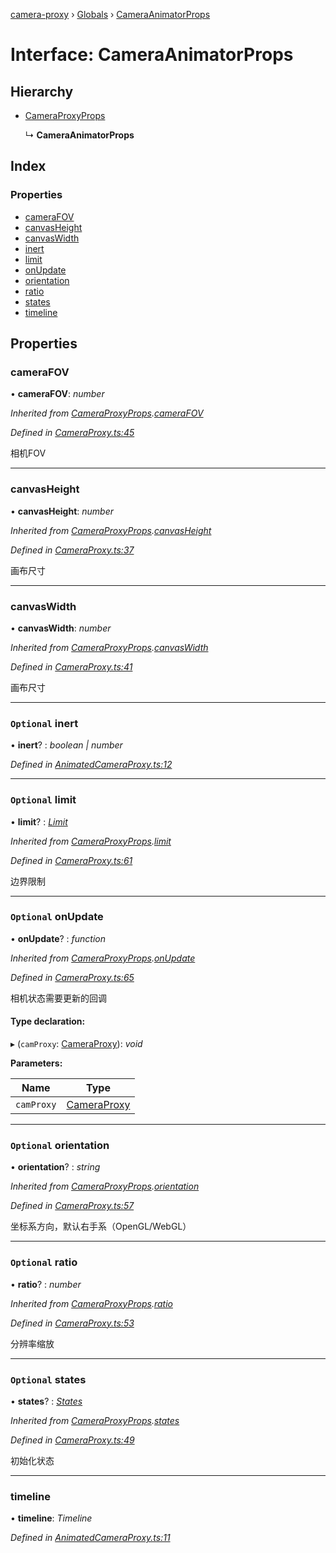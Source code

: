 [camera-proxy](../README.md) › [Globals](../globals.md) › [CameraAnimatorProps](cameraanimatorprops.md)

# Interface: CameraAnimatorProps

## Hierarchy

* [CameraProxyProps](cameraproxyprops.md)

  ↳ **CameraAnimatorProps**

## Index

### Properties

* [cameraFOV](cameraanimatorprops.md#camerafov)
* [canvasHeight](cameraanimatorprops.md#canvasheight)
* [canvasWidth](cameraanimatorprops.md#canvaswidth)
* [inert](cameraanimatorprops.md#optional-inert)
* [limit](cameraanimatorprops.md#optional-limit)
* [onUpdate](cameraanimatorprops.md#optional-onupdate)
* [orientation](cameraanimatorprops.md#optional-orientation)
* [ratio](cameraanimatorprops.md#optional-ratio)
* [states](cameraanimatorprops.md#optional-states)
* [timeline](cameraanimatorprops.md#timeline)

## Properties

###  cameraFOV

• **cameraFOV**: *number*

*Inherited from [CameraProxyProps](cameraproxyprops.md).[cameraFOV](cameraproxyprops.md#camerafov)*

*Defined in [CameraProxy.ts:45](https://github.com/alibaba/camera-proxy/blob/c129bee/src/CameraProxy.ts#L45)*

相机FOV

___

###  canvasHeight

• **canvasHeight**: *number*

*Inherited from [CameraProxyProps](cameraproxyprops.md).[canvasHeight](cameraproxyprops.md#canvasheight)*

*Defined in [CameraProxy.ts:37](https://github.com/alibaba/camera-proxy/blob/c129bee/src/CameraProxy.ts#L37)*

画布尺寸

___

###  canvasWidth

• **canvasWidth**: *number*

*Inherited from [CameraProxyProps](cameraproxyprops.md).[canvasWidth](cameraproxyprops.md#canvaswidth)*

*Defined in [CameraProxy.ts:41](https://github.com/alibaba/camera-proxy/blob/c129bee/src/CameraProxy.ts#L41)*

画布尺寸

___

### `Optional` inert

• **inert**? : *boolean | number*

*Defined in [AnimatedCameraProxy.ts:12](https://github.com/alibaba/camera-proxy/blob/c129bee/src/AnimatedCameraProxy.ts#L12)*

___

### `Optional` limit

• **limit**? : *[Limit](limit.md)*

*Inherited from [CameraProxyProps](cameraproxyprops.md).[limit](cameraproxyprops.md#optional-limit)*

*Defined in [CameraProxy.ts:61](https://github.com/alibaba/camera-proxy/blob/c129bee/src/CameraProxy.ts#L61)*

边界限制

___

### `Optional` onUpdate

• **onUpdate**? : *function*

*Inherited from [CameraProxyProps](cameraproxyprops.md).[onUpdate](cameraproxyprops.md#optional-onupdate)*

*Defined in [CameraProxy.ts:65](https://github.com/alibaba/camera-proxy/blob/c129bee/src/CameraProxy.ts#L65)*

相机状态需要更新的回调

#### Type declaration:

▸ (`camProxy`: [CameraProxy](../classes/cameraproxy.md)): *void*

**Parameters:**

Name | Type |
------ | ------ |
`camProxy` | [CameraProxy](../classes/cameraproxy.md) |

___

### `Optional` orientation

• **orientation**? : *string*

*Inherited from [CameraProxyProps](cameraproxyprops.md).[orientation](cameraproxyprops.md#optional-orientation)*

*Defined in [CameraProxy.ts:57](https://github.com/alibaba/camera-proxy/blob/c129bee/src/CameraProxy.ts#L57)*

坐标系方向，默认右手系（OpenGL/WebGL）

___

### `Optional` ratio

• **ratio**? : *number*

*Inherited from [CameraProxyProps](cameraproxyprops.md).[ratio](cameraproxyprops.md#optional-ratio)*

*Defined in [CameraProxy.ts:53](https://github.com/alibaba/camera-proxy/blob/c129bee/src/CameraProxy.ts#L53)*

分辨率缩放

___

### `Optional` states

• **states**? : *[States](../globals.md#states)*

*Inherited from [CameraProxyProps](cameraproxyprops.md).[states](cameraproxyprops.md#optional-states)*

*Defined in [CameraProxy.ts:49](https://github.com/alibaba/camera-proxy/blob/c129bee/src/CameraProxy.ts#L49)*

初始化状态

___

###  timeline

• **timeline**: *Timeline*

*Defined in [AnimatedCameraProxy.ts:11](https://github.com/alibaba/camera-proxy/blob/c129bee/src/AnimatedCameraProxy.ts#L11)*
